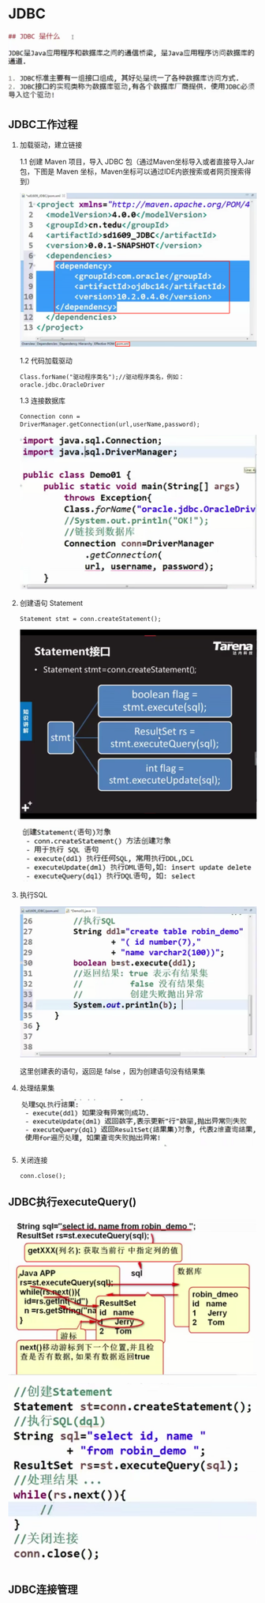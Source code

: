 # JDBC

![1572232356791](.\assets\1572232356791.png)

## JDBC工作过程

1. 加载驱动，建立链接

   1.1 创建 Maven 项目，导入 JDBC 包（通过Maven坐标导入或者直接导入Jar包，下图是 Maven 坐标，Maven坐标可以通过IDE内嵌搜索或者网页搜索得到）

   ![1572156258111](.\assets\1572156258111.png)

   1.2 代码加载驱动

   ```
   Class.forName("驱动程序类名");//驱动程序类名，例如：oracle.jdbc.OracleDriver
   ```

   1.3 连接数据库

   ```
   Connection conn = DriverManager.getConnection(url,userName,password);
   ```

   ![1572157634218](.\assets\1572157634218.png)

2. 创建语句 Statement

   ```
   Statement stmt = conn.createStatement();
   ```

   ![1572158832290](.\assets\1572158832290.png)

   ![1572231776086](.\assets\1572231776086.png)

3. 执行SQL

   ![1572159330368](.\assets\1572159330368.png)

   这里创建表的语句，返回是 false ，因为创建语句没有结果集

4. 处理结果集

   ![1572159840974](.\assets\1572159840974.png)

5. 关闭连接

   ```
   conn.close();
   ```

## JDBC执行executeQuery()

![1572233188998](.\assets\1572233188998.png)

![1572235124319](.\assets\1572235124319.png)

## JDBC连接管理

